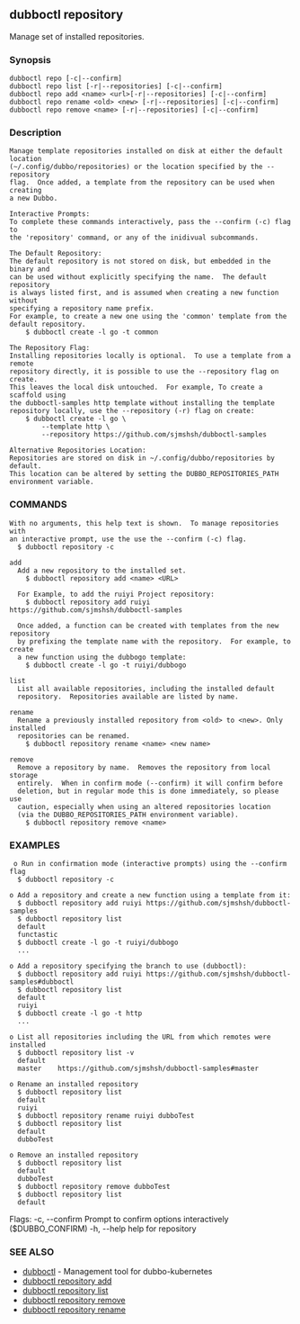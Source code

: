 ## dubboctl repository

Manage set of installed repositories.

### Synopsis

	dubboctl repo [-c|--confirm]
	dubboctl repo list [-r|--repositories] [-c|--confirm]
	dubboctl repo add <name> <url>[-r|--repositories] [-c|--confirm]
	dubboctl repo rename <old> <new> [-r|--repositories] [-c|--confirm]
	dubboctl repo remove <name> [-r|--repositories] [-c|--confirm]

### Description

	Manage template repositories installed on disk at either the default location
	(~/.config/dubbo/repositories) or the location specified by the --repository
	flag.  Once added, a template from the repository can be used when creating
	a new Dubbo.

	Interactive Prompts:
	To complete these commands interactively, pass the --confirm (-c) flag to
	the 'repository' command, or any of the inidivual subcommands.

	The Default Repository:
	The default repository is not stored on disk, but embedded in the binary and
	can be used without explicitly specifying the name.  The default repository
	is always listed first, and is assumed when creating a new function without
	specifying a repository name prefix.
	For example, to create a new one using the 'common' template from the
	default repository.
		$ dubboctl create -l go -t common

	The Repository Flag:
	Installing repositories locally is optional.  To use a template from a remote
	repository directly, it is possible to use the --repository flag on create.
	This leaves the local disk untouched.  For example, To create a scaffold using
	the dubboctl-samples http template without installing the template
	repository locally, use the --repository (-r) flag on create:
		$ dubboctl create -l go \
			--template http \
			--repository https://github.com/sjmshsh/dubboctl-samples

	Alternative Repositories Location:
	Repositories are stored on disk in ~/.config/dubbo/repositories by default.
	This location can be altered by setting the DUBBO_REPOSITORIES_PATH
	environment variable.

### COMMANDS

	With no arguments, this help text is shown.  To manage repositories with
	an interactive prompt, use the use the --confirm (-c) flag.
	  $ dubboctl repository -c

	add
	  Add a new repository to the installed set.
	    $ dubboctl repository add <name> <URL>

	  For Example, to add the ruiyi Project repository:
	    $ dubboctl repository add ruiyi https://github.com/sjmshsh/dubboctl-samples

	  Once added, a function can be created with templates from the new repository
	  by prefixing the template name with the repository.  For example, to create
	  a new function using the dubbogo template:
	    $ dubboctl create -l go -t ruiyi/dubbogo

	list
	  List all available repositories, including the installed default
	  repository.  Repositories available are listed by name. 

	rename
	  Rename a previously installed repository from <old> to <new>. Only installed
	  repositories can be renamed.
	    $ dubboctl repository rename <name> <new name>

	remove
	  Remove a repository by name.  Removes the repository from local storage
	  entirely.  When in confirm mode (--confirm) it will confirm before
	  deletion, but in regular mode this is done immediately, so please use
	  caution, especially when using an altered repositories location
	  (via the DUBBO_REPOSITORIES_PATH environment variable).
	    $ dubboctl repository remove <name>

### EXAMPLES

     o Run in confirmation mode (interactive prompts) using the --confirm flag
      $ dubboctl repository -c

	o Add a repository and create a new function using a template from it:
	  $ dubboctl repository add ruiyi https://github.com/sjmshsh/dubboctl-samples
	  $ dubboctl repository list
	  default
	  functastic
	  $ dubboctl create -l go -t ruiyi/dubbogo
	  ...

	o Add a repository specifying the branch to use (dubboctl):
	  $ dubboctl repository add ruiyi https://github.com/sjmshsh/dubboctl-samples#dubboctl
	  $ dubboctl repository list
	  default
	  ruiyi
	  $ dubboctl create -l go -t http
	  ...

	o List all repositories including the URL from which remotes were installed
	  $ dubboctl repository list -v
	  default
	  master	https://github.com/sjmshsh/dubboctl-samples#master

	o Rename an installed repository
	  $ dubboctl repository list
	  default
	  ruiyi
	  $ dubboctl repository rename ruiyi dubboTest
	  $ dubboctl repository list
	  default
	  dubboTest

	o Remove an installed repository
	  $ dubboctl repository list
	  default
	  dubboTest
	  $ dubboctl repository remove dubboTest
	  $ dubboctl repository list
	  default

Flags:
-c, --confirm Prompt to confirm options interactively ($DUBBO_CONFIRM)
-h, --help help for repository

### SEE ALSO

* [dubboctl](../reference/dubboctl.md) - Management tool for dubbo-kubernetes
* [dubboctl repository add](dubboctl_repository_add.md)
* [dubboctl repository list](dubboctl_repository_add.md)
* [dubboctl repository remove](dubboctl_repository_remove.md)
* [dubboctl repository rename](dubboctl_repository_rename.md)
